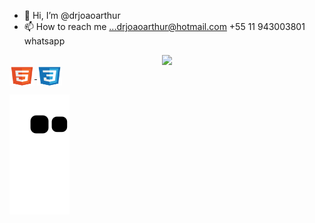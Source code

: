 - 👋 Hi, I’m @drjoaoarthur
- 📫 How to reach me ...drjoaoarthur@hotmail.com   +55 11 943003801 whatsapp 

<div align="center">
  <a href="https://github.com/drjoaoarthur">
  <img height="180em" src="https://github-readme-stats.vercel.app/api?username=drjoaoarthur&show_icons=true&theme=dark&include_all_commits=true&count_private=true"/>
    
</div>

 
  <img align="center" alt="Rafa-HTML" height="30" width="40" src="https://raw.githubusercontent.com/devicons/devicon/master/icons/html5/html5-original.svg">
  <img align="center" alt="Rafa-CSS" height="30" width="40" src="https://raw.githubusercontent.com/devicons/devicon/master/icons/css3/css3-original.svg">
  
  
  
  ![Snake animation](https://github.com/rafaballerini/rafaballerini/blob/output/github-contribution-grid-snake.svg)

</div>

<!---
drjoaoarthur/drjoaoarthur is a ✨ special ✨ repository because its `README.md` (this file) appears on your GitHub profile.
You can click the Preview link to take a look at your changes.
--->
